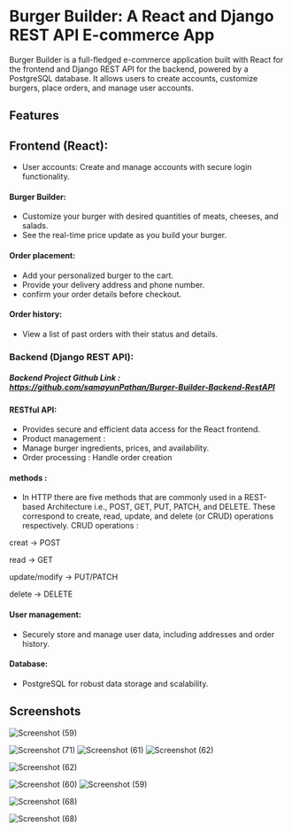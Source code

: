 
# Burger Builder: A React and Django REST API E-commerce App

Burger Builder is a full-fledged e-commerce application built with React for the frontend and Django REST API for the backend, powered by a PostgreSQL database. It allows users to create accounts, customize burgers, place orders, and manage user accounts.


## Features

## Frontend (React):

- User accounts: Create and manage accounts with secure login functionality.
#### Burger Builder:
- Customize your burger with desired quantities of  meats, cheeses, and salads.
- See the real-time price update as you build your burger.
#### Order placement:
- Add your personalized burger to the cart.
- Provide your delivery address and phone number.
- confirm your order details before checkout.
#### Order history: 
- View a list of past orders with their status and details.

### Backend (Django REST API):

##### Backend Project Github Link : https://github.com/samayunPathan/Burger-Builder-Backend-RestAPI

#### RESTful API: 
- Provides secure and efficient data access for the React frontend.
- Product management  :  
- Manage burger ingredients, prices, and availability.
- Order processing  : Handle order creation
#### methods :
- In HTTP there are five methods that are commonly used in a REST-based Architecture i.e., POST, GET, PUT, PATCH, and DELETE. These correspond to create, read, update, and delete (or CRUD) operations respectively.
CRUD operations : 

creat -> POST 

read -> GET

update/modify -> PUT/PATCH

delete -> DELETE

#### User management: 
- Securely store and manage user data, including addresses and order history.
#### Database: 
- PostgreSQL for robust data storage and scalability.


## Screenshots

![Screenshot (59)](https://github.com/samayunPathan/Burger-Builder-Fontend-React/assets/93588462/f84d5875-93f6-41d3-a6cf-52b911d79103)

![Screenshot (71)](https://github.com/samayunPathan/Burger-Builder-Fontend-React/assets/93588462/937eac50-965a-4362-ad53-a4319b123130)
![Screenshot (61)](https://github.com/samayunPathan/Burger-Builder-Fontend-React/assets/93588462/6bdd167d-6f6d-4507-a8e9-edcc5ded8e98)
![Screenshot (62)](https://github.com/samayunPathan/Burger-Builder-Fontend-React/assets/93588462/52704441-ae6f-4fb5-9758-19aae21fa958)


![Screenshot (62)](https://github.com/samayunPathan/Burger-Builder-Fontend-React/assets/93588462/8a197f13-62c8-4e00-ada4-402ab6c410c8)

![Screenshot (60)](https://github.com/samayunPathan/Burger-Builder-Fontend-React/assets/93588462/05131ce9-a36f-48a1-8ffb-a90459734ae9)
![Screenshot (59)](https://github.com/samayunPathan/Burger-Builder-Fontend-React/assets/93588462/9412c9c2-a41c-4a0b-b893-74c119e6baf2)


![Screenshot (68)](https://github.com/samayunPathan/Burger-Builder-Fontend-React/assets/93588462/57bf7302-2105-42db-a2bf-da1ff93ee416)


![Screenshot (68)](https://github.com/samayunPathan/Burger-Builder-Fontend-React/assets/93588462/fd4eeea7-1c4f-4c5c-89e4-2fda0a107a77)



